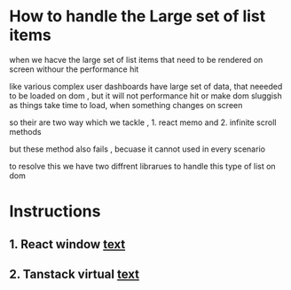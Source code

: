 # How to handle the Large set of list items

when we hacve the large set of list items that need to be rendered on screen withour the performance hit

like various complex user dashboards have large set of data, that neeeded to be loaded on dom , but it will not
performance hit or make dom sluggish as things take time to load, when something changes on screen

so their are two way which we tackle , 1. react memo and 2. infinite scroll methods

but these method also fails , becuase it cannot used in every scenario

to resolve this we have two diffrent librarues to handle this type of list on dom

# Instructions

## 1. React window [text](https://github.com/bvaughn/react-window)

## 2. Tanstack virtual [text](https://tanstack.com/virtual/latest)
